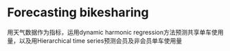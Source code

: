 # Forecasting bikesharing

用天气数据作为指标，运用dynamic harmonic regression方法预测共享单车使用量，以及用Hierarchical time series预测会员及非会员单车使用量
